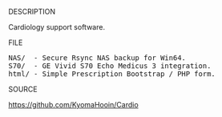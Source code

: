 
DESCRIPTION

Cardiology support software.

FILE
<pre>
NAS/  - Secure Rsync NAS backup for Win64.
S70/  - GE Vivid S70 Echo Medicus 3 integration.
html/ - Simple Prescription Bootstrap / PHP form.
</pre>
SOURCE

https://github.com/KyomaHooin/Cardio


